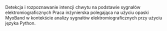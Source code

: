 Detekcja i rozpoznawanie intencji chwytu na podstawie sygnałów elektromiograficznych
Praca inżynierska polegająca na użyciu opaski MyoBand w kontekście analizy sygnałów elektromiograficznych przy użyciu języka Python. 
